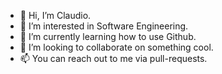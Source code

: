 - 👋 Hi, I’m Claudio.
- 👀 I’m interested in Software Engineering.
- 🌱 I’m currently learning how to use Github.
- 💞️ I’m looking to collaborate on something cool.
- 📫 You can reach out to me via pull-requests.

<!---
cgnneto/cgnneto is a ✨ special ✨ repository because its `README.md` (this file) appears on your GitHub profile.
You can click the Preview link to take a look at your changes.
--->
